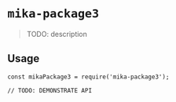 # `mika-package3`

> TODO: description

## Usage

```
const mikaPackage3 = require('mika-package3');

// TODO: DEMONSTRATE API
```
